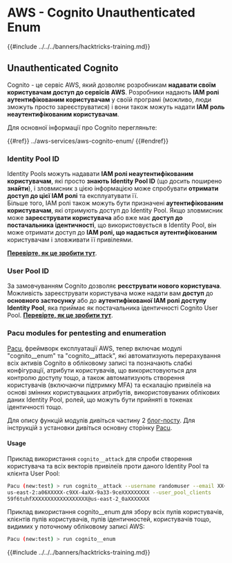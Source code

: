 # AWS - Cognito Unauthenticated Enum

{{#include ../../../banners/hacktricks-training.md}}

## Unauthenticated Cognito

Cognito - це сервіс AWS, який дозволяє розробникам **надавати своїм користувачам доступ до сервісів AWS**. Розробники надають **IAM ролі аутентифікованим користувачам** у своїй програмі (можливо, люди зможуть просто зареєструватися) і вони також можуть надати **IAM роль неаутентифікованим користувачам**.

Для основної інформації про Cognito перегляньте:

{{#ref}}
../aws-services/aws-cognito-enum/
{{#endref}}

### Identity Pool ID

Identity Pools можуть надавати **IAM ролі неаутентифікованим користувачам**, які просто **знають Identity Pool ID** (що досить поширено **знайти**), і зловмисник з цією інформацією може спробувати **отримати доступ до цієї IAM ролі** та експлуатувати її.\
Більше того, IAM ролі також можуть бути призначені **аутентифікованим користувачам**, які отримують доступ до Identity Pool. Якщо зловмисник може **зареєструвати користувача** або вже має **доступ до постачальника ідентичності**, що використовується в Identity Pool, він може отримати доступ до **IAM ролі, що надається аутентифікованим** користувачам і зловживати її привілеями.

[**Перевірте, як це зробити тут**](../aws-services/aws-cognito-enum/cognito-identity-pools.md).

### User Pool ID

За замовчуванням Cognito дозволяє **реєструвати нового користувача**. Можливість зареєструвати користувача може надати вам **доступ** до **основного застосунку** або до **аутентифікованої IAM ролі доступу Identity Pool**, яка приймає як постачальника ідентичності Cognito User Pool. [**Перевірте, як це зробити тут**](../aws-services/aws-cognito-enum/cognito-user-pools.md#registration).

### Pacu modules for pentesting and enumeration

[Pacu](https://github.com/RhinoSecurityLabs/pacu), фреймворк експлуатації AWS, тепер включає модулі "cognito\_\_enum" та "cognito\_\_attack", які автоматизують перерахування всіх активів Cognito в обліковому записі та позначають слабкі конфігурації, атрибути користувачів, що використовуються для контролю доступу тощо, а також автоматизують створення користувачів (включаючи підтримку MFA) та ескалацію привілеїв на основі змінних користувацьких атрибутів, використовуваних облікових даних Identity Pool, ролей, що можуть бути прийняті в токенах ідентичності тощо.

Для опису функцій модулів дивіться частину 2 [блог-посту](https://rhinosecuritylabs.com/aws/attacking-aws-cognito-with-pacu-p2). Для інструкцій з установки дивіться основну сторінку [Pacu](https://github.com/RhinoSecurityLabs/pacu).

#### Usage

Приклад використання `cognito__attack` для спроби створення користувача та всіх векторів привілеїв проти даного Identity Pool та клієнта User Pool:
```bash
Pacu (new:test) > run cognito__attack --username randomuser --email XX+sdfs2@gmail.com --identity_pools
us-east-2:a06XXXXX-c9XX-4aXX-9a33-9ceXXXXXXXXX --user_pool_clients
59f6tuhfXXXXXXXXXXXXXXXXXX@us-east-2_0aXXXXXXX
```
Приклад використання cognito\_\_enum для збору всіх пулів користувачів, клієнтів пулів користувачів, пулів ідентичностей, користувачів тощо, видимих у поточному обліковому записі AWS:
```bash
Pacu (new:test) > run cognito__enum
```
{{#include ../../../banners/hacktricks-training.md}}
